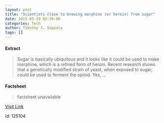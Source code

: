 ```yaml
---
layout: post
title: "Scientists close to brewing morphine (or heroin) from sugar"
date: 2015-05-19 02:39:00
categories: Tech
author: Timothy J. Seppala
tags: []
---
```



#### Extract
>Sugar is basically ubiquitous and it looks like it could be used to make morphine, which is a refined form of heroin. Recent research shows that a genetically modified strain of yeast, when exposed to sugar, could be used to ferment the opioid. Yes, ...

#### Factsheet
>factsheet unavailable

[Visit Link](http://www.engadget.com/2015/05/18/brew-your-own-heroin/?ncid=rss_truncated)

id:  125104
